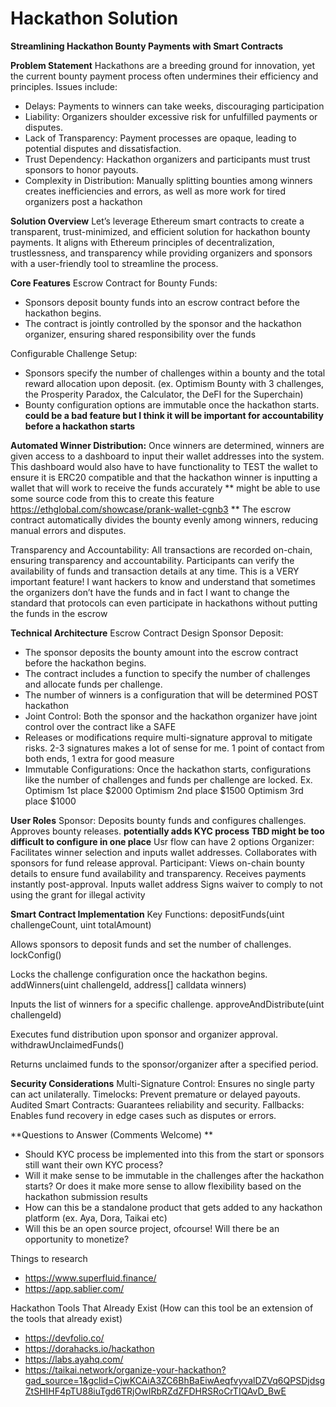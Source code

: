 # Hackathon Solution

**Streamlining Hackathon Bounty Payments with Smart Contracts**

**Problem Statement**
Hackathons are a breeding ground for innovation, yet the current bounty payment process often undermines their efficiency and principles. 
Issues include:
- Delays: Payments to winners can take weeks, discouraging participation
- Liability: Organizers shoulder excessive risk for unfulfilled payments or disputes.
- Lack of Transparency: Payment processes are opaque, leading to potential disputes and dissatisfaction.
- Trust Dependency: Hackathon organizers and participants must trust sponsors to honor payouts.
- Complexity in Distribution: Manually splitting bounties among winners creates inefficiencies and errors, as well as more work for tired organizers post a hackathon 

**Solution Overview**
Let’s leverage Ethereum smart contracts to create a transparent, trust-minimized, and efficient solution for hackathon bounty payments. It aligns with Ethereum principles of decentralization, trustlessness, and transparency while providing organizers and sponsors with a user-friendly tool to streamline the process.

**Core Features**
Escrow Contract for Bounty Funds:
- Sponsors deposit bounty funds into an escrow contract before the hackathon begins.
- The contract is jointly controlled by the sponsor and the hackathon organizer, ensuring shared responsibility over the funds 

Configurable Challenge Setup:
- Sponsors specify the number of challenges within a bounty and the total reward allocation upon deposit. (ex. Optimism Bounty with 3 challenges, the Prosperity Paradox, the Calculator, the DeFI for the Superchain)
- Bounty configuration options are immutable once the hackathon starts. **could be a bad feature but I think it will be important for accountability before a hackathon starts**

**Automated Winner Distribution:**
Once winners are determined, winners are given access to a dashboard to input their wallet addresses into the system.
This dashboard would also have to have functionality to TEST the wallet to ensure it is ERC20 compatible and that the hackathon winner is inputting a wallet that will work to receive the funds accurately ** might be able to use some source code from this to create this feature https://ethglobal.com/showcase/prank-wallet-cgnb3 ** 
The escrow contract automatically divides the bounty evenly among winners, reducing manual errors and disputes.

Transparency and Accountability:
All transactions are recorded on-chain, ensuring transparency and accountability.
Participants can verify the availability of funds and transaction details at any time. This is a VERY important feature! I want hackers to know and understand that sometimes the organizers don’t have the funds and in fact I want to change the standard that protocols can even participate in hackathons without putting the funds in the escrow 

**Technical Architecture**
Escrow Contract Design
Sponsor Deposit:
- The sponsor deposits the bounty amount into the escrow contract before the hackathon begins.
- The contract includes a function to specify the number of challenges and allocate funds per challenge.
- The number of winners is a configuration that will be determined POST hackathon
- Joint Control: Both the sponsor and the hackathon organizer have joint control over the contract like a SAFE
- Releases or modifications require multi-signature approval to mitigate risks. 2-3 signatures makes a lot of sense for me. 1 point of contact from both ends, 1 extra  for good measure
- Immutable Configurations: Once the hackathon starts, configurations like the number of challenges and funds per challenge are locked.
Ex. 
Optimism 1st place $2000
Optimism 2nd place $1500
Optimism 3rd place $1000

**User Roles**
Sponsor:
Deposits bounty funds and configures challenges.
Approves bounty releases.
**potentially adds KYC process TBD might be too difficult to configure in one place**
Usr flow can have 2 options 
Organizer:
Facilitates winner selection and inputs wallet addresses.
Collaborates with sponsors for fund release approval.
Participant:
Views on-chain bounty details to ensure fund availability and transparency.
Receives payments instantly post-approval.
Inputs wallet address 
Signs waiver to comply to not using the grant for illegal activity 

**Smart Contract Implementation**
Key Functions:
depositFunds(uint challengeCount, uint totalAmount)

Allows sponsors to deposit funds and set the number of challenges.
lockConfig()

Locks the challenge configuration once the hackathon begins.
addWinners(uint challengeId, address[] calldata winners)

Inputs the list of winners for a specific challenge.
approveAndDistribute(uint challengeId)

Executes fund distribution upon sponsor and organizer approval.
withdrawUnclaimedFunds()

Returns unclaimed funds to the sponsor/organizer after a specified period.

**Security Considerations**
Multi-Signature Control: Ensures no single party can act unilaterally.
Timelocks: Prevent premature or delayed payouts.
Audited Smart Contracts: Guarantees reliability and security.
Fallbacks: Enables fund recovery in edge cases such as disputes or errors.

**Questions to Answer (Comments Welcome) **
- Should KYC process be implemented into this from the start or sponsors still want their own KYC process?
- Will it make sense to be immutable in the challenges after the hackathon starts? Or does it make more sense to allow flexibility based on the hackathon submission results
- How can this be a standalone product that gets added to any hackathon platform (ex. Aya, Dora, Taikai etc)
- Will this be an open source project, ofcourse! Will there be an opportunity to monetize? 


Things to research 
- https://www.superfluid.finance/
- https://app.sablier.com/


Hackathon Tools That Already Exist (How can this tool be an extension of the tools that already exist) 
- https://devfolio.co/
- https://dorahacks.io/hackathon
- https://labs.ayahq.com/
- https://taikai.network/organize-your-hackathon?gad_source=1&gclid=CjwKCAiA3ZC6BhBaEiwAeqfvyvalDZVq6QPSDjdsgZtSHIHF4pTU88iuTgd6TRjOwIRbRZdZFDHRSRoCrTIQAvD_BwE



